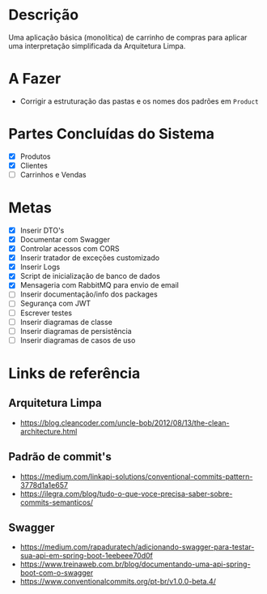 # Descrição
Uma aplicação básica (monolítica) de carrinho de compras para aplicar uma interpretação simplificada da Arquitetura Limpa.

# A Fazer
- Corrigir a estruturação das pastas e os nomes dos padrões em ``Product`` 

# Partes Concluídas do Sistema
- [X] Produtos
- [X] Clientes
- [ ] Carrinhos e Vendas

# Metas
- [x] Inserir DTO's  
- [x] Documentar com Swagger  
- [x] Controlar acessos com CORS  
- [x] Inserir tratador de exceções customizado
- [x] Inserir Logs
- [x] Script de inicialização de banco de dados
- [x] Mensageria com RabbitMQ para envio de email
- [ ] Inserir documentação/info dos packages
- [ ] Segurança com JWT  
- [ ] Escrever testes  
- [ ] Inserir diagramas de classe  
- [ ] Inserir diagramas de persistência  
- [ ] Inserir diagramas de casos de uso

# Links de referência
## Arquitetura Limpa
- https://blog.cleancoder.com/uncle-bob/2012/08/13/the-clean-architecture.html

## Padrão de commit's
- https://medium.com/linkapi-solutions/conventional-commits-pattern-3778d1a1e657
- https://ilegra.com/blog/tudo-o-que-voce-precisa-saber-sobre-commits-semanticos/

## Swagger
- https://medium.com/rapaduratech/adicionando-swagger-para-testar-sua-api-em-spring-boot-1eebeee70d0f
- https://www.treinaweb.com.br/blog/documentando-uma-api-spring-boot-com-o-swagger
- https://www.conventionalcommits.org/pt-br/v1.0.0-beta.4/
